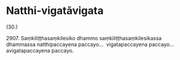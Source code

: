 

# Natthi-vigatāvigata






(30.)

2907\. Saṃkiliṭṭhasaṃkilesiko dhammo saṃkiliṭṭhasaṃkilesikassa dhammassa natthipaccayena paccayo…  vigatapaccayena paccayo…  avigatapaccayena paccayo.



